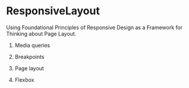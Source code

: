 # ResponsiveLayout
Using Foundational Principles of Responsive Design as a Framework for Thinking about Page Layout.

1) Media queries

2) Breakpoints

3) Page layout

4) Flexbox



